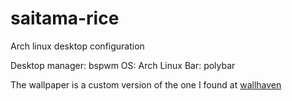 # saitama-rice
Arch linux desktop configuration

Desktop manager: bspwm
OS: Arch Linux
Bar: polybar



The wallpaper is a custom version of the one I found at [wallhaven](https://alpha.wallhaven.cc/wallpaper/335192)
